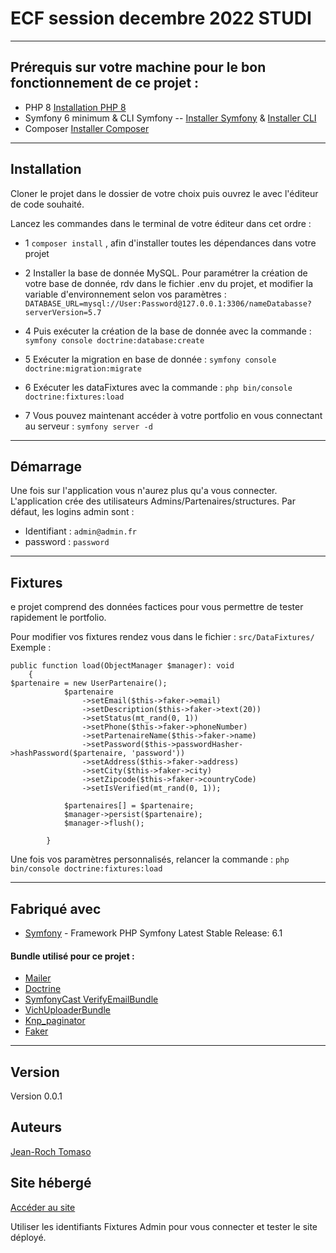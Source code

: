 # ECF session decembre 2022 STUDI 

----

## Prérequis sur votre machine pour le bon fonctionnement de ce projet : 

* PHP 8 [Installation PHP 8](https://www.php.net/manual/fr/install.php)
* Symfony 6 minimum & CLI Symfony -- [Installer Symfony](https://symfony.com/doc/current/setup.html) & [Installer CLI](https://symfony.com/download)
* Composer [Installer Composer](https://getcomposer.org/download/)

----

## Installation

Cloner le projet dans le dossier de votre choix puis ouvrez le avec l'éditeur de code souhaité.

Lancez les commandes dans le terminal de votre éditeur dans cet ordre : 

* 1 ```composer install``` , afin d'installer toutes les dépendances dans votre projet

* 2 Installer la base de donnée MySQL. Pour paramétrer la création de votre base de donnée, rdv dans le fichier .env du projet, et modifier la variable d'environnement selon vos paramètres :  
```DATABASE_URL=mysql://User:Password@127.0.0.1:3306/nameDatabasse?serverVersion=5.7```

* 4 Puis exécuter la création de la base de donnée avec la commande : ```symfony console doctrine:database:create```

* 5 Exécuter la migration en base de donnée : ```symfony console doctrine:migration:migrate```

* 6 Exécuter les dataFixtures avec la commande : ```php bin/console doctrine:fixtures:load```

* 7 Vous pouvez maintenant accéder à votre portfolio en vous connectant au serveur : ```symfony server -d```

----

## Démarrage 

Une fois sur l'application vous n'aurez plus qu'a vous connecter. L'application crée des utilisateurs Admins/Partenaires/structures. 
Par défaut, les logins admin sont : 
* Identifiant : ```admin@admin.fr```
* password : ```password```

----

## Fixtures 

e projet comprend des données factices pour vous permettre de tester rapidement le portfolio.

Pour modifier vos fixtures rendez vous dans le fichier : ```src/DataFixtures/``` Exemple :

```
public function load(ObjectManager $manager): void
    {
$partenaire = new UserPartenaire();
            $partenaire
                ->setEmail($this->faker->email)
                ->setDescription($this->faker->text(20))
                ->setStatus(mt_rand(0, 1))
                ->setPhone($this->faker->phoneNumber)
                ->setPartenaireName($this->faker->name)
                ->setPassword($this->passwordHasher->hashPassword($partenaire, 'password'))
                ->setAddress($this->faker->address)
                ->setCity($this->faker->city)
                ->setZipcode($this->faker->countryCode)
                ->setIsVerified(mt_rand(0, 1));

            $partenaires[] = $partenaire;
            $manager->persist($partenaire);
            $manager->flush();

        }
```
Une fois vos paramètres personnalisés, relancer la commande : ```php bin/console doctrine:fixtures:load```

----

## Fabriqué avec

* [Symfony](https://symfony.com/) - Framework PHP Symfony Latest Stable Release: 6.1

#### Bundle utilisé pour ce projet : 

* [Mailer](https://symfony.com/doc/current/mailer.html)
* [Doctrine](https://symfony.com/doc/current/doctrine.html)
* [SymfonyCast VerifyEmailBundle](https://github.com/SymfonyCasts/verify-email-bundle)
* [VichUploaderBundle](https://symfony.com/bundles/EasyAdminBundle/2.x/integration/vichuploaderbundle.html)
* [Knp_paginator](https://github.com/KnpLabs/KnpPaginatorBundle)
* [Faker](https://github.com/fzaninotto/Faker)

----

## Version

Version 0.0.1

## Auteurs

[Jean-Roch Tomaso](https://github.com/JeanRoch95)

## Site hébergé

[Accéder au site](https://zonesportadmin.herokuapp.com/login)

Utiliser les identifiants Fixtures Admin pour vous connecter et tester le site déployé.
